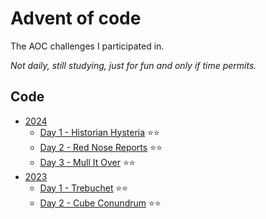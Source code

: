# Advent of code

The AOC challenges I participated in.

_Not daily, still studying, just for fun and only if time permits._

## Code

- [2024](./src/aoc2024/)
  - [Day 1 - Historian Hysteria](./src/aoc2024/Day_1_Historian_Hysteria.java) ⭐️⭐️
  - [Day 2 - Red Nose Reports](./src/aoc2024/Day_2_Red_Nosed_Reports.java) ⭐️⭐️
  - [Day 3 - Mull It Over](./src/aoc2024/Day_3_Mull_It_Over.java) ⭐️⭐️
- [2023](./src/aoc2023/)
  - [Day 1 - Trebuchet](./src/aoc2023/Day_1_Trebuchet.java) ⭐️⭐️
  - [Day 2 - Cube Conundrum](./src/aoc2023/Day_2_Cube_Conundrum.java) ⭐️⭐️
